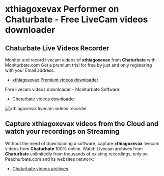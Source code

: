 # xthiagoxevax Performer on Chaturbate - Free LiveCam videos downloader

## Chaturbate Live Videos Recorder

Monitor and record livecam videos of **xthiagoxevax** from **Chaturbate** with Moniturbate.com
Get a premium trial for free by just and only registering with your Email address:
* [xthiagoxevax Premium videos downloader](https://moniturbate.com/request-demo-licence-key.html)

Free livecam videos downloader - Moniturbate Software:
* [Chaturbate videos downloader](https://moniturbate.com/moniturbate-download-software.html)

![xthiagoxevax livecam videos recorder](https://peachurnet.com/templates/moniturbate-software.png)


## Capture xthiagoxevax videos from the Cloud and watch your recordings on Streaming

Without the need of downloading a software, capture **xthiagoxevax** livecam videos from **Chaturbate** 100% online.
Watch Livecam archives from **Chaturbate** unlimitedly from thousands of existing recordings, only on Peachurbate.com and its websites network:
* [Chaturbate videos archives](https://peachurnet.com/)